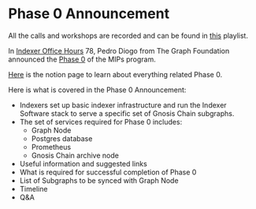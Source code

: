 # Phase 0 Announcement 

All the calls and workshops are recorded and can be found in [this](https://www.youtube.com/playlist?list=PLTqyKgxaGF3SvYpAaIFAj9Gr-Rp0l7gUa) playlist. 

In [Indexer Office Hours](https://www.youtube.com/channel/UCQ7G_cCufIVUdUUUf-jdoVA) 78, Pedro Diogo from The Graph Foundation announced the [Phase 0](https://www.youtube.com/watch?v=W9K84_kJ3A4&list=PLTqyKgxaGF3SvYpAaIFAj9Gr-Rp0l7gUa&index=6&t=1s) of the MIPs program. 

[Here](https://thegraphfoundation.notion.site/The-Graph-MIPs-Phase-0-Indexer-Setup-f411f375f2ab4d6bbb9df55481cb3bec) is the notion page to learn about everything related Phase 0. 

Here is what is covered in the Phase 0 Announcement: 

- Indexers set up basic indexer infrastructure and run the Indexer Software stack to serve a specific set of Gnosis Chain subgraphs.
- The set of services required for Phase 0 includes:
    - Graph Node
    - Postgres database
    - Prometheus
    - Gnosis Chain archive node
- Useful information and suggested links
- What is required for successful completion of Phase 0
- List of Subgraphs to be synced with Graph Node
- Timeline
- Q&A  

